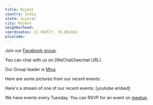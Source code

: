 ```yaml
---
title: Rajkot
country: India
state: Gujarat
city: Rajkot
neighborhood: 
coordinates: 22.304577, 70.802161
plusCode:
---
```

Join our [Facebook group](https://www.facebook.com/groups/free.code.camp.rajkot).

You can chat with us on [WeChat](wechat URL).

Our Group leader is [Miya](freecodecamp.org/miya)

Here are some pictures from our recent events:
![]().

Here's a stream of one of our recent events:
[youtube embed]

We have events every Tuesday. You can RSVP for an event on [meetup](meetupurl).
